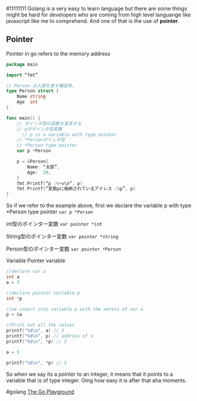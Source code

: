 #11111111
Golang is a very easy to learn language but there are some things might be hard for developers who are coming from high level languange like javascript like me to comprehend. And one of that is the use of **pointer**.

## Pointer

Pointer in go refers to the memory address

``` go
package main

import “fmt”

// Person は人間を表す構造体。
type Person struct {
    Name string
    Age  int
}

func main() {
    // ポインタ型の変数を宣言する
    // pがポインタ型変数
	  // p is a variable with type pointer 
    // *Personポインタ型
    // *Person type pointer
    var p *Person

    p = &Person{
        Name: “太郎”,
        Age:  20,
    }
    fmt.Printf(“p :%+v\n”, p)
    fmt.Printf(“変数pに格納されているアドレス :%p”, p)
}

```

So if we refer to the example above, first we declare the variable p with type *Person type pointer `var p *Person` 

int型のポインター変数
`var pointer *int` 

String型のポインター変数
`var pointer *string` 

Person型のポインター変数
`var pointer *Person` 

Variable 
Pointer variable

``` c
//declare var a 
int a 
a = 3

//declare pointer variable p
int *p

//we insert into variable p with the adress of var a
p = &a

//Print out all the values
printf("%d\n", a) // 3
printf("%d\n", p) // address of a
printf("%d\n", *p) // 3

a = 5

printf("%d\n", *p) // 5 

```

So when we say its a pointer to an integer, it means that it points to a variable that is of type integer. Omg how easy it is after that aha moments.

#golang
[The Go Playground](https://play.golang.org/p/3DlDydJtRLD)

